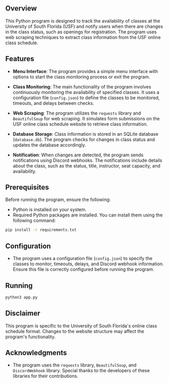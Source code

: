 ## Overview

This Python program is designed to track the availability of classes at the University of South Florida (USF) and notify users when there are changes in the class status, such as openings for registration. The program uses web scraping techniques to extract class information from the USF online class schedule.

## Features

- **Menu Interface**: The program provides a simple menu interface with options to start the class monitoring process or exit the program.

- **Class Monitoring**: The main functionality of the program involves continuously monitoring the availability of specified classes. It uses a configuration file (`config.json`) to define the classes to be monitored, timeouts, and delays between checks.

- **Web Scraping**: The program utilizes the `requests` library and `BeautifulSoup` for web scraping. It simulates form submissions on the USF online class schedule website to retrieve class information.

- **Database Storage**: Class information is stored in an SQLite database (`database.db`). The program checks for changes in class status and updates the database accordingly.

- **Notification**: When changes are detected, the program sends notifications using Discord webhooks. The notifications include details about the class, such as the status, title, instructor, seat capacity, and availability.

## Prerequisites

Before running the program, ensure the following:

- Python is installed on your system.
- Required Python packages are installed. You can install them using the following command:

```sh
pip install -r requirements.txt
```

## Configuration

- The program uses a configuration file (`config.json`) to specify the classes to monitor, timeouts, delays, and Discord webhook information. Ensure this file is correctly configured before running the program.

## Running

```sh
python3 app.py
```

## Disclaimer

This program is specific to the University of South Florida's online class schedule format. Changes to the website structure may affect the program's functionality.


## Acknowledgments

- The program uses the `requests` library, `BeautifulSoup`, and `DiscordWebhook` library. Special thanks to the developers of these libraries for their contributions.
